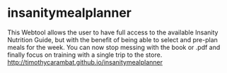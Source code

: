 # insanitymealplanner
This Webtool allows the user to have full access to the available Insanity Nutrition Guide, but with the benefit of being able to select and pre-plan meals for the week. You can now stop messing with the book or .pdf and finally focus on training with a single trip to the store. http://timothycarambat.github.io/insanitymealplanner
